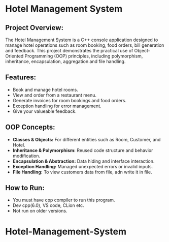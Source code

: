 # Hotel Management System

## Project Overview:
The Hotel Management System is a C++ console application designed to manage hotel operations such as room booking, food orders, bill generation and feedback. This project demonstrates the practical use of Object-Oriented Programming (OOP) principles, including polymorphism, inheritance, encapsulation, aggregation and file handling.

## Features:
- Book and manage hotel rooms.
- View and order from a restaurant menu.
- Generate invoices for room bookings and food orders.
- Exception handling for error management.
- Give your valueable feedback.

## OOP Concepts:
- **Classes & Objects:** For different entities such as Room, Customer, and Hotel.
- **Inheritance & Polymorphism:** Reused code structure and behavior modification.
- **Encapsulation & Abstraction:** Data hiding and interface interaction.
- **Exception Handling:** Managed unexpected errors or invalid inputs.
- **File Handling:** To view customers data from file, adn write it in file.

## How to Run:
- You must have cpp compiler to run this program.
- Dev cpp(6.0), VS code, CLion etc.
- Not run on older versions.
# Hotel-Management-System
